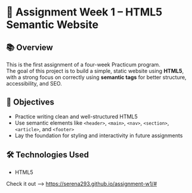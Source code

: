 # 📝 Assignment Week 1 – HTML5 Semantic Website

## 📚 Overview

This is the first assignment of a four-week Practicum program.  
The goal of this project is to build a simple, static website using **HTML5**, with a strong focus on correctly using **semantic tags** for better structure, accessibility, and SEO.

## 🎯 Objectives

- Practice writing clean and well-structured HTML5
- Use semantic elements like `<header>`, `<main>`, `<nav>`, `<section>`, `<article>`, and `<footer>`
- Lay the foundation for styling and interactivity in future assignments

## 🛠️ Technologies Used

- HTML5

Check it out --> https://serena293.github.io/assignment-w1/#


